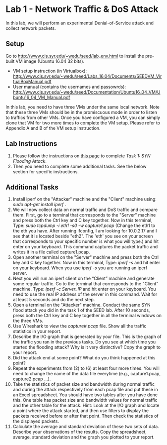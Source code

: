 # Lab 1 - Network Traffic & DoS Attack

In this lab, we will perform an experimental Denial-of-Service attack and collect network packets.

## Setup

Go to http://www.cis.syr.edu/~wedu/seed/lab_env.html to install the pre-built VM image (Ubuntu 16.04 32 bits).

- VM setup instruction (in Virtualbox): http://www.cis.syr.edu/~wedu/seed/Labs_16.04/Documents/SEEDVM_VirtualBoxManual.pdf
- User manual (contains the usernames and passowrds): http://www.cis.syr.edu/~wedu/seed/Documentation/Ubuntu16_04_VM/Ubuntu16_04_VM_Manual.pdf

In this lab, you need to have three VMs under the same local network. Note that these three VMs should be in the promiscuous mode in order to listen to traffics from other VMs. Once you have configured a VM, you can simply clone that VM for two more times to complete the VM setup. Please refer to Appendix A and B of the VM setup instruction.

## Lab Instructions 

1. Please follow the instructions on [this page](https://seedsecuritylabs.org/Labs_16.04/PDF/TCP_Attacks.pdf) to complete *Task 1: SYN Flooding Attack*. 
2. Then you need to complete some additional tasks. See the below section for specific instructions.

## Additional Tasks
1. Install iperf on the "Attacker" machine and the "Client" machine using: *sudo apt-get install iperf* .
2. We will now collect data on normal traffic and DoS traffic and compare them. First, go to a terminal that corresponds to the "Server" machine and press both the Ctrl key and C key together. Now in this terminal, Type: *sudo tcpdump -i eth1 -s0 -w capture1.pcap* (Change the eth1 to the eth you have. After running ifconfig, I am looking for 10.0.2.17 and I see that it is located beside "eth2". The 'eth' you see on your screen that corresponds to your specific number is what you will type.) and hit enter on your keyboard. This command captures the packet traffic and writes it in a file called capture1.pcap.
3. Open another terminal on the "Server" machine and press both the Ctrl key and C key together. Now in this terminal, Type: *iperf -s* and hit enter on your keyboard. When you use *iperf -s* you are running an iperf server. 
4. Next you will run an iperf client on the “Client” machine and generate some regular traffic. Go to the terminal that corresponds to the "Client" machine. Type: *iperf -c Server_IP* and hit enter on your keyboard. You need to use the real IP address of the server in this command. Wait for at least 5 seconds and do the next step.
5. Open a terminal on the "Attacker" machine. Conduct the same SYN flood attack you did in the task 1 of the SEED lab. After 10 seconds, press both the Ctrl key and C key together in all the terminal windows on the three VMs.
6. Use Wireshark to view the *capture#.pcap* file. Show all the traffic statistics in your report.
7. Describe the I/O graph that is generated by your file. This is the graph of the traffic you ran in the previous tasks. Do you see at which time you started the flooding attack? Why is it very distinctive? Copy the graph to your report.
8. Did the attack end at some point? What do you think happened at this point?
9. Repeat the experiments from (2) to (6) at least four more times. You will need to change the name of the data file everytime (e.g., capture1.pcap, capture2.pcap ...).
10. Take the statistics of packet size and bandwidth during normal traffic and during the attack respectively from each pcap file and put these in an Excel spreadsheet. You should have two tables after you have done this. One table has packet size and bandwidth values for normal traffic and the other table for the attack. Hint: Look at the I/O graph and locate a point where the attack started, and then use filters to display the packets received before or after that point. Then check the statistics of the displayed packets.
11. Calculate the average and standard deviation of these two sets of data. Describe your observations of the results. Copy the spreadsheet, average, standard deviation and the graph you plotted to your report.
